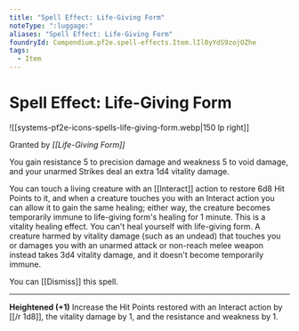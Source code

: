 ```yaml
---
title: "Spell Effect: Life-Giving Form"
noteType: ":luggage:"
aliases: "Spell Effect: Life-Giving Form"
foundryId: Compendium.pf2e.spell-effects.Item.lIl0yYdS9zojOZhe
tags:
  - Item
---
```


# Spell Effect: Life-Giving Form
![[systems-pf2e-icons-spells-life-giving-form.webp|150 lp right]]

Granted by _[[Life-Giving Form]]_

You gain resistance 5 to precision damage and weakness 5 to void damage, and your unarmed Strikes deal an extra 1d4 vitality damage.

You can touch a living creature with an [[Interact]] action to restore 6d8 Hit Points to it, and when a creature touches you with an Interact action you can allow it to gain the same healing; either way, the creature becomes temporarily immune to life-giving form's healing for 1 minute. This is a vitality healing effect. You can't heal yourself with life-giving form. A creature harmed by vitality damage (such as an undead) that touches you or damages you with an unarmed attack or non-reach melee weapon instead takes 3d4 vitality damage, and it doesn't become temporarily immune.

You can [[Dismiss]] this spell.

* * *

**Heightened (+1)** Increase the Hit Points restored with an Interact action by [[/r 1d8]], the vitality damage by 1, and the resistance and weakness by 1.
